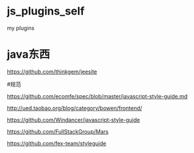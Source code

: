 # js_plugins_self
my plugins

# java东西
https://github.com/thinkgem/jeesite

#规范

https://github.com/ecomfe/spec/blob/master/javascript-style-guide.md

http://ued.taobao.org/blog/category/bowen/frontend/

https://github.com/Windancer/javascript-style-guide

https://github.com/FullStackGroup/Mars

https://github.com/fex-team/styleguide
